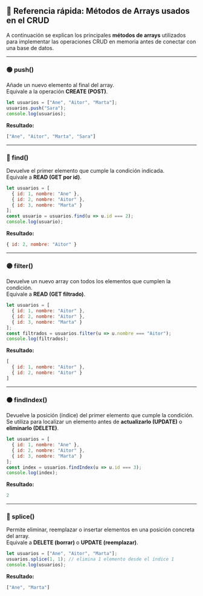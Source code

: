 ## 🧠 Referencia rápida: Métodos de Arrays usados en el CRUD

A continuación se explican los principales **métodos de arrays** utilizados para implementar las operaciones CRUD en memoria antes de conectar con una base de datos.

---

### 🟢 push()

Añade un nuevo elemento al final del array.  
Equivale a la operación **CREATE (POST)**.

```javascript
let usuarios = ["Ane", "Aitor", "Marta"];
usuarios.push("Sara");
console.log(usuarios);
```

**Resultado:**
```javascript
["Ane", "Aitor", "Marta", "Sara"]
```

---

### 🔵 find()

Devuelve el primer elemento que cumple la condición indicada.  
Equivale a **READ (GET por id)**.

```javascript
let usuarios = [
  { id: 1, nombre: "Ane" },
  { id: 2, nombre: "Aitor" },
  { id: 3, nombre: "Marta" }
];
const usuario = usuarios.find(u => u.id === 2);
console.log(usuario);
```

**Resultado:**
```javascript
{ id: 2, nombre: "Aitor" }
```

---

### 🟣 filter()

Devuelve un nuevo array con todos los elementos que cumplen la condición.  
Equivale a **READ (GET filtrado)**.

```javascript
let usuarios = [
  { id: 1, nombre: "Aitor" },
  { id: 2, nombre: "Aitor" },
  { id: 3, nombre: "Marta" }
];
const filtrados = usuarios.filter(u => u.nombre === "Aitor");
console.log(filtrados);
```

**Resultado:**
```javascript
[
  { id: 1, nombre: "Aitor" },
  { id: 2, nombre: "Aitor" }
]
```

---

### 🟠 findIndex()

Devuelve la posición (índice) del primer elemento que cumple la condición.  
Se utiliza para localizar un elemento antes de **actualizarlo (UPDATE)** o **eliminarlo (DELETE)**.

```javascript
let usuarios = [
  { id: 1, nombre: "Ane" },
  { id: 2, nombre: "Aitor" },
  { id: 3, nombre: "Marta" }
];
const index = usuarios.findIndex(u => u.id === 3);
console.log(index);
```

**Resultado:**
```javascript
2
```

---

### 🔴 splice()

Permite eliminar, reemplazar o insertar elementos en una posición concreta del array.  
Equivale a **DELETE (borrar)** o **UPDATE (reemplazar)**.

```javascript
let usuarios = ["Ane", "Aitor", "Marta"];
usuarios.splice(1, 1); // elimina 1 elemento desde el índice 1
console.log(usuarios);
```

**Resultado:**
```javascript
["Ane", "Marta"]
```
